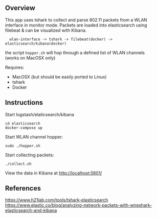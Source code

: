 ## Overview

This app uses tshark to collect and parse 802.11 packets from a WLAN interface in monitor mode.
Packets are loaded into elasticsearch using filebeat & can be visualized with Kibana.
```
  wlan-interface -> tshark -> filebeat(docker) -> elasticsearch/kibana(docker)
```
the script `hopper.sh` will hop through a defined list of WLAN channels (works on MacOSX only)

Requires:
 - MacOSX (but should be easily ported to Linux)
 - tshark
 - Docker

## Instructions

Start logstash/elaticsearch/kibana
```buildoutcfg
cd elasticsearch
docker-compose up
```

Start WLAN channel hopper:
```buildoutcfg
sudo ./hopper.sh
```

Start collecting packets:
```buildoutcfg
./collect.sh
```

View the data in Kibana at [http://localhost:5601/](http://localhost:5601/)

## References
https://www.h21lab.com/tools/tshark-elasticsearch
https://www.elastic.co/blog/analyzing-network-packets-with-wireshark-elasticsearch-and-kibana
